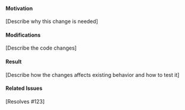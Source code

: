 #### Motivation

[Describe why this change is needed]

#### Modifications

[Describe the code changes]

#### Result

[Describe how the changes affects existing behavior and how to test it]

#### Related Issues

[Resolves #123]
